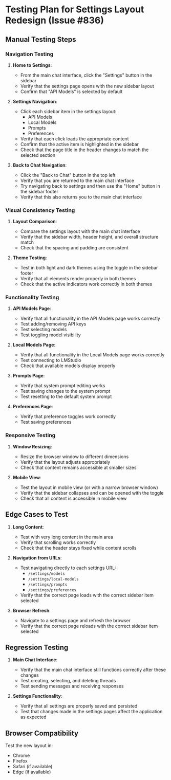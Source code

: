 # Testing Plan for Settings Layout Redesign (Issue #836)

## Manual Testing Steps

### Navigation Testing
1. **Home to Settings**:
   - From the main chat interface, click the "Settings" button in the sidebar
   - Verify that the settings page opens with the new sidebar layout
   - Confirm that "API Models" is selected by default

2. **Settings Navigation**:
   - Click each sidebar item in the settings layout:
     - API Models
     - Local Models
     - Prompts
     - Preferences
   - Verify that each click loads the appropriate content
   - Confirm that the active item is highlighted in the sidebar
   - Check that the page title in the header changes to match the selected section

3. **Back to Chat Navigation**:
   - Click the "Back to Chat" button in the top left
   - Verify that you are returned to the main chat interface
   - Try navigating back to settings and then use the "Home" button in the sidebar footer
   - Verify that this also returns you to the main chat interface

### Visual Consistency Testing
1. **Layout Comparison**:
   - Compare the settings layout with the main chat interface
   - Verify that the sidebar width, header height, and overall structure match
   - Check that the spacing and padding are consistent

2. **Theme Testing**:
   - Test in both light and dark themes using the toggle in the sidebar footer
   - Verify that all elements render properly in both themes
   - Check that the active indicators work correctly in both themes

### Functionality Testing
1. **API Models Page**:
   - Verify that all functionality in the API Models page works correctly
   - Test adding/removing API keys
   - Test selecting models
   - Test toggling model visibility

2. **Local Models Page**:
   - Verify that all functionality in the Local Models page works correctly
   - Test connecting to LMStudio
   - Check that available models display properly

3. **Prompts Page**:
   - Verify that system prompt editing works
   - Test saving changes to the system prompt
   - Test resetting to the default system prompt

4. **Preferences Page**:
   - Verify that preference toggles work correctly
   - Test saving preferences

### Responsive Testing
1. **Window Resizing**:
   - Resize the browser window to different dimensions
   - Verify that the layout adjusts appropriately
   - Check that content remains accessible at smaller sizes

2. **Mobile View**:
   - Test the layout in mobile view (or with a narrow browser window)
   - Verify that the sidebar collapses and can be opened with the toggle
   - Check that all content is accessible in mobile view

## Edge Cases to Test
1. **Long Content**:
   - Test with very long content in the main area
   - Verify that scrolling works correctly
   - Check that the header stays fixed while content scrolls

2. **Navigation from URLs**:
   - Test navigating directly to each settings URL:
     - `/settings/models`
     - `/settings/local-models`
     - `/settings/prompts`
     - `/settings/preferences`
   - Verify that the correct page loads with the correct sidebar item selected

3. **Browser Refresh**:
   - Navigate to a settings page and refresh the browser
   - Verify that the correct page reloads with the correct sidebar item selected

## Regression Testing
1. **Main Chat Interface**:
   - Verify that the main chat interface still functions correctly after these changes
   - Test creating, selecting, and deleting threads
   - Test sending messages and receiving responses

2. **Settings Functionality**:
   - Verify that all settings are properly saved and persisted
   - Test that changes made in the settings pages affect the application as expected

## Browser Compatibility
Test the new layout in:
- Chrome
- Firefox
- Safari (if available)
- Edge (if available)